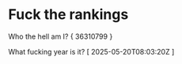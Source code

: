 # Fuck the rankings

Who the hell am I?
{ 36310799 }

What fucking year is it?
[ 2025-05-20T08:03:20Z ]
